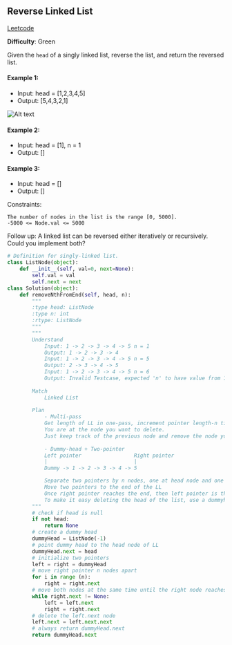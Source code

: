 ## Reverse Linked List

[Leetcode](https://leetcode.com/problems/reverse-linked-list/)

**Difficulty**: Green

Given the ```head``` of a singly linked list, reverse the list, and return the reversed list.

#### Example 1: 
- Input: head = [1,2,3,4,5]
- Output: [5,4,3,2,1]

![Alt text](https://assets.leetcode.com/uploads/2021/02/19/rev1ex1.jpg)

#### Example 2: 
- Input: head = [1], n = 1
- Output: []

#### Example 3: 
- Input: head = []
- Output: []

Constraints:

    The number of nodes in the list is the range [0, 5000].
    -5000 <= Node.val <= 5000

Follow up: A linked list can be reversed either iteratively or recursively. Could you implement both?

```Python
# Definition for singly-linked list.
class ListNode(object):
    def __init__(self, val=0, next=None):
        self.val = val
        self.next = next
class Solution(object):
    def removeNthFromEnd(self, head, n):
        """
        :type head: ListNode
        :type n: int
        :rtype: ListNode
        """
        """
        Understand
            Input: 1 -> 2 -> 3 -> 4 -> 5 n = 1
            Output: 1 -> 2 -> 3 -> 4
            Input: 1 -> 2 -> 3 -> 4 -> 5 n = 5
            Output: 2 -> 3 -> 4 -> 5
            Input: 1 -> 2 -> 3 -> 4 -> 5 n = 6
            Output: Invalid Testcase, expected 'n' to have value from 1 to 5 only
        
        Match
            Linked List
        
        Plan
            - Multi-pass
            Get length of LL in one-pass, increment pointer length-n times. 
            You are at the node you want to delete. 
            Just keep track of the previous node and remove the node you are at.
            
            - Dummy-head + Two-pointer
            Left pointer                 Right pointer 
            |                            |
            Dummy -> 1 -> 2 -> 3 -> 4 -> 5

            Separate two pointers by n nodes, one at head node and one at n nodes apart
            Move two pointers to the end of the LL
            Once right pointer reaches the end, then left pointer is the node to delete
            To make it easy deleting the head of the list, use a dummyhead
        """
        # check if head is null
        if not head:
            return None
        # create a dummy head
        dummyHead = ListNode(-1)
        # point dummy head to the head node of LL
        dummyHead.next = head
        # initialize two pointers
        left = right = dummyHead
        # move right pointer n nodes apart
        for i in range (n):
            right = right.next
        # move both nodes at the same time until the right node reaches the end of LL
        while right.next != None:
            left = left.next
            right = right.next
        # delete the left.next node
        left.next = left.next.next
        # always return dummyHead.next
        return dummyHead.next
```

